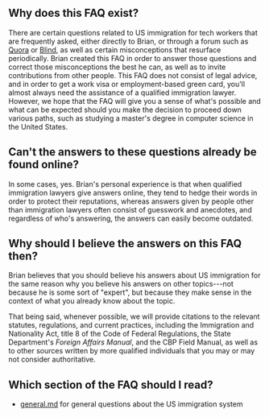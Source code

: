 ## Why does this FAQ exist?
There are certain questions related to US immigration for tech workers that are frequently asked, either directly to Brian, or through a forum such as [Quora](https://www.quora.com/) or [Blind](http://us.teamblind.com/), as well as certain misconceptions that resurface periodically. Brian created this FAQ in order to answer those questions and correct those misconceptions the best he can, as well as to invite contributions from other people. This FAQ does not consist of legal advice, and in order to get a work visa or employment-based green card, you'll almost always need the assistance of a qualified immigration lawyer. However, we hope that the FAQ will give you a sense of what's possible and what can be expected should you make the decision to proceed down various paths, such as studying a master's degree in computer science in the United States.

## Can't the answers to these questions already be found online?
In some cases, yes. Brian's personal experience is that when qualified immigration lawyers give answers online, they tend to hedge their words in order to protect their reputations, whereas answers given by people other than immigration lawyers often consist of guesswork and anecdotes, and regardless of who's answering, the answers can easily become outdated.

## Why should I believe the answers on this FAQ then?
Brian believes that you should believe his answers about US immigration for the same reason why you believe his answers on other topics---not because he is some sort of "expert", but because they make sense in the context of what you already know about the topic.

That being said, whenever possible, we will provide citations to the relevant statutes, regulations, and current practices, including the Immigration and Nationality Act, title 8 of the Code of Federal Regulations, the State Department's *Foreign Affairs Manual*, and the CBP Field Manual, as well as to other sources written by more qualified individuals that you may or may not consider authoritative.

## Which section of the FAQ should I read?
* [general.md](general.md) for general questions about the US immigration system
